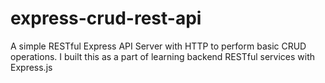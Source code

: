 # express-crud-rest-api

A simple RESTful Express API Server with HTTP to perform basic CRUD operations. I built this as a part of learning backend RESTful services with Express.js
